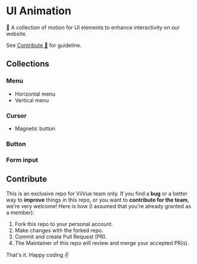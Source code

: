 # UI Animation

🎏 A collection of motion for UI elements to enhance interactivity on our website.

See [Contribute 👀](#contribute) for guideline.

## Collections

### Menu

- Horizontal menu
- Vertical menu

### Cursor

- Magnetic button

### Button

### Form input

## Contribute

This is an exclusive repo for ViiVue team only. If you find a **bug** or a better way to **improve** things in this
repo, or you want to **contribute for the team**, we're very welcome! Here is how (I assumed that you're already granted
as a member):

1. Fork this repo to your personal account.
2. Make changes with the forked repo.
3. Commit and create Pull Request (PR).
4. The Maintainer of this repo will review and merge your accepted PR(s).

That's it. Happy coding ✌️